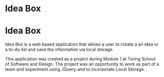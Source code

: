 # **Idea Box**

# **Idea Box**

*Idea Box*  is a web based application that allows a user to create a an idea or a to-do list and save the information via local storage. 

This application was created as a project during Module 1 at Turing School of Software and Design. The project was an opportunity to work as part of a team and  experiment using JQuery and to incorporate Local Storage. 



